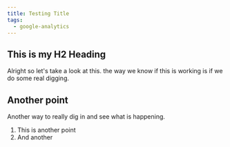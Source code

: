 ```yaml
---
title: Testing Title
tags:
  - google-analytics
---
```

## This is my H2 Heading

Alright so let's take a look at this. the way we know if this is working is if we do some real digging. 

## Another point

Another way to really dig in and see what is happening. 
1. This is another point
2. And another


